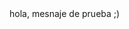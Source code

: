 <!DOCTYPE html>
<html lang="en">
<head>
    <meta charset="UTF-8">
    <meta http-equiv="X-UA-Compatible" content="IE=edge">
    <meta name="viewport" content="width=device-width, initial-scale=1.0">
    <title>aaaa</title>
</head>
<body>
    hola, mesnaje de prueba ;)
</body>
</html>
